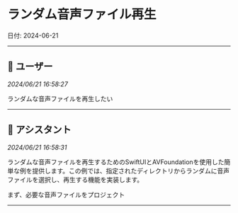 # ランダム音声ファイル再生

日付: 2024-06-21

---

## 👤 ユーザー
*2024/06/21 16:58:27*

ランダムな音声ファイルを再生したい

---

## 🤖 アシスタント
*2024/06/21 16:58:31*

ランダムな音声ファイルを再生するためのSwiftUIとAVFoundationを使用した簡単な例を提供します。この例では、指定されたディレクトリからランダムに音声ファイルを選択し、再生する機能を実装します。

まず、必要な音声ファイルをプロジェクト

---
